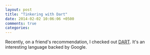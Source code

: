 ```yaml
---
layout: post
title: "Tinkering with Dart"
date: 2014-02-02 10:06:06 +0500
comments: true
categories: 
---
```


Recently, on a friend's recommendation, I checked out [DART](http://dartlang.org/). It's an interesting language backed by Google.
